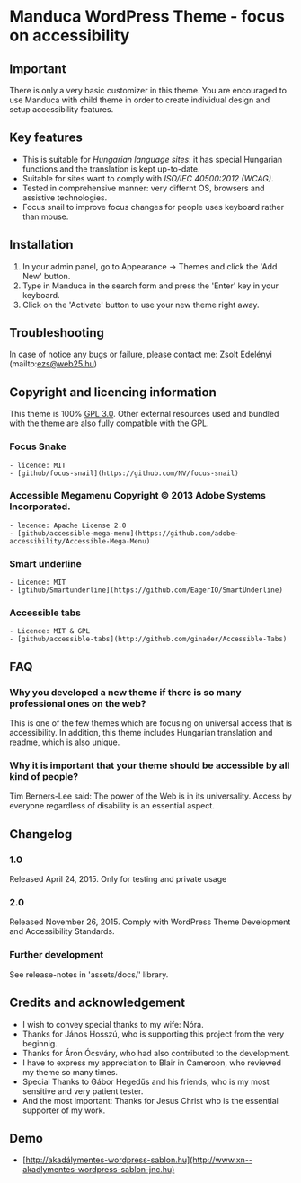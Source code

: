 # Manduca WordPress Theme - focus on accessibility


## Important
There is only a very basic customizer in this theme. You are encouraged to use Manduca with child theme in order to create individual design and setup accessibility features. 

## Key features
* This is suitable for *Hungarian language sites*: it has special Hungarian functions and the translation is kept up-to-date.
* Suitable for sites want to comply with *ISO/IEC 40500:2012 (WCAG)*.
* Tested in comprehensive manner: very differnt OS, browsers and assistive technologies.
* Focus snail to improve focus changes for people uses keyboard rather than mouse.

## Installation
1. In your admin panel, go to Appearance -> Themes and click the 'Add New' button.
2. Type in Manduca in the search form and press the 'Enter' key in your keyboard.
3. Click on the 'Activate' button to use your new theme right away.

## Troubleshooting
In case of notice any bugs or failure, please contact me: Zsolt Edelényi (mailto:ezs@web25.hu)

## Copyright and licencing information
This theme is 100% [GPL 3.0](https://www.gnu.org/licenses/gpl-3.0.en.html). Other external resources used and bundled with the theme are also fully compatible with the GPL.

### Focus Snake
    - licence: MIT 
    - [github/focus-snail](https://github.com/NV/focus-snail)
### Accessible Megamenu Copyright © 2013 Adobe Systems Incorporated.
	- lecence: Apache License 2.0 
    - [github/accessible-mega-menu](https://github.com/adobe-accessibility/Accessible-Mega-Menu)
### Smart underline
    - Licence: MIT
	- [gtihub/Smartunderline](https://github.com/EagerIO/SmartUnderline)
### Accessible tabs
	- Licence: MIT & GPL
	- [github/accessible-tabs](http://github.com/ginader/Accessible-Tabs)


## FAQ
### Why you developed a new theme if there is so many professional ones on the web?
This is one of the few themes which are focusing on universal access that is accessibility.  In addition, this theme includes Hungarian translation and readme, which is also unique. 
### Why it is important that your theme should be accessible by all kind of people? 
Tim Berners-Lee said: The power of the Web is in its universality. Access by everyone regardless of disability is an essential aspect.

## Changelog
 
### 1.0
 Released April 24, 2015.
 Only for testing and private usage
 
### 2.0
 Released November 26, 2015.
 Comply with WordPress Theme Development and Accessibility Standards. 
 
### Further development
 See release-notes in 'assets/docs/' library.
 
## Credits and acknowledgement
* I wish to convey special thanks to my wife: Nóra.
* Thanks for János Hosszú, who is supporting this project from the very beginnig.
* Thanks for Áron Ócsváry, who had also contributed to the development. 
* I have to express my appreciation to Blair in Cameroon, who reviewed my theme so many times.
* Special Thanks to Gábor Hegedűs and his friends, who is my most sensitive and very patient tester. 
* And the most important: Thanks for Jesus Christ who is the essential supporter of my work. 

## Demo 
* [http://akadálymentes-wordpress-sablon.hu](http://www.xn--akadlymentes-wordpress-sablon-jnc.hu)
